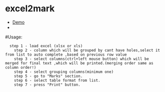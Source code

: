 # excel2mark
* <a href="http://caragulak.nsupdate.info/proj/excel2mark/index.html">Demo</a>
* 
#Usage:
```
  step 1 - load excel (xlsx or xls)
	step 2 - column which will be grouped by cant have holes,select it from list to auto complete ,based on previous row value
	step 3 - select columns(ctrl+left mouse button) which will be merged for final text ,which will be printed.(merging order same as column order!)
	step 4 - select grouping columns(minimum one)
	step 5 - go to "Marks" section.
	step 6 - select table format from list.
	step 7 - press "Print" button.
```
